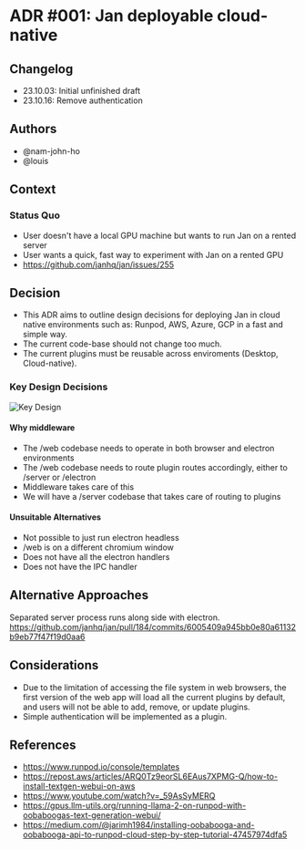 # ADR #001: Jan deployable cloud-native

## Changelog

- 23.10.03: Initial unfinished draft
- 23.10.16: Remove authentication

## Authors

- @nam-john-ho
- @louis

## Context

### Status Quo

* User doesn't have a local GPU machine but wants to run Jan on a rented server
* User wants a quick, fast way to experiment with Jan on a rented GPU
* https://github.com/janhq/jan/issues/255

## Decision

* This ADR aims to outline design decisions for deploying Jan in cloud native environments such as: Runpod, AWS, Azure, GCP in a fast and simple way.
* The current code-base should not change too much.
* The current plugins must be reusable across enviroments (Desktop, Cloud-native).


### Key Design Decisions
![Key Design](images/adr-001-02.png "Key Design")
#### Why middleware
* The /web codebase needs to operate in both browser and electron environments
* The /web codebase needs to route plugin routes accordingly, either to /server or /electron
* Middleware takes care of this
* We will have a /server codebase that takes care of routing to plugins
#### Unsuitable Alternatives
* Not possible to just run electron headless
* /web is on a different chromium window
* Does not have all the electron handlers
* Does not have the IPC handler

## Alternative Approaches
Separated server process runs along side with electron. https://github.com/janhq/jan/pull/184/commits/6005409a945bb0e80a61132b9eb77f47f19d0aa6 

## Considerations
* Due to the limitation of accessing the file system in web browsers, the first version of the web app will load all the current plugins by default, and users will not be able to add, remove, or update plugins.
* Simple authentication will be implemented as a plugin.

## References

- https://www.runpod.io/console/templates
- https://repost.aws/articles/ARQ0Tz9eorSL6EAus7XPMG-Q/how-to-install-textgen-webui-on-aws
- https://www.youtube.com/watch?v=_59AsSyMERQ
- https://gpus.llm-utils.org/running-llama-2-on-runpod-with-oobaboogas-text-generation-webui/
- https://medium.com/@jarimh1984/installing-oobabooga-and-oobabooga-api-to-runpod-cloud-step-by-step-tutorial-47457974dfa5
